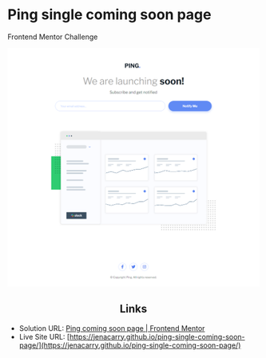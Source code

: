 # Ping single coming soon page

Frontend Mentor Challenge

<div align="center">

![](assets/images/page.png)

</div>

<h2 align="center">Links</h2>

- Solution URL: [Ping coming soon page | Frontend Mentor](https://www.frontendmentor.io/solutions/ping-single-column-coming-soon-page-RK125rEYcl)
- Live Site URL: [https://jenacarry.github.io/ping-single-coming-soon-page/](https://jenacarry.github.io/ping-single-coming-soon-page/)
